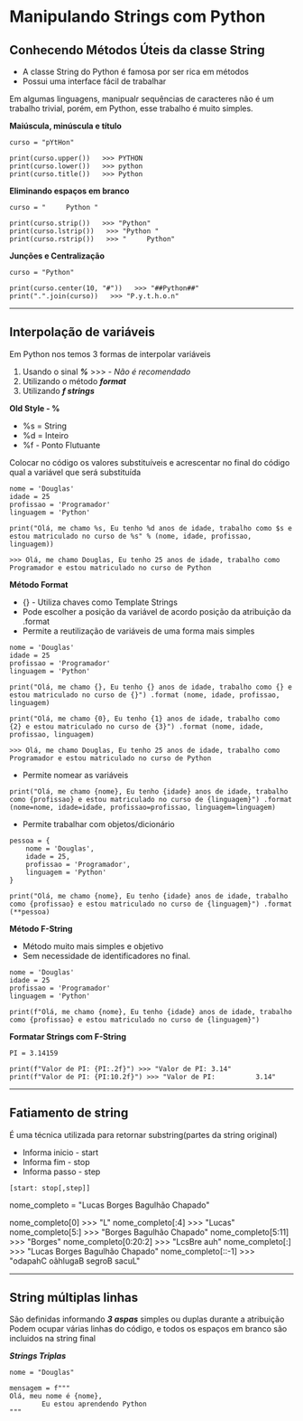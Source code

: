 # Manipulando Strings com Python

## Conhecendo Métodos Úteis da classe String

- A classe String do Python é famosa por ser rica em métodos
- Possui uma interface fácil de trabalhar

Em algumas linguagens, manipualr sequências de caracteres não é um trabalho trivial, porém, em Python, esse trabalho é muito simples.

**Maiúscula, minúscula e título**
```
curso = "pYtHon"

print(curso.upper())   >>> PYTHON
print(curso.lower())   >>> python
print(curso.title())   >>> Python
```

**Eliminando espaços em branco**
```
curso = "     Python "

print(curso.strip())   >>> "Python"
print(curso.lstrip())   >>> "Python "
print(curso.rstrip())   >>> "     Python"
```

**Junções e Centralização**
```
curso = "Python"

print(curso.center(10, "#"))   >>> "##Python##"
print(".".join(curso))   >>> "P.y.t.h.o.n"

```

<hr>

## Interpolação de variáveis

Em Python nos temos 3 formas de interpolar variáveis
1. Usando o sinal ***%***     >>>     - *Não é recomendado*
2. Utilizando o método ***format***
3. Utilizando ***f strings***

**Old Style - %**
- %s = String
- %d = Inteiro
- %f - Ponto Flutuante

Colocar no código os valores substituíveis e acrescentar no final do código qual a variável que será substituída


```
nome = 'Douglas'
idade = 25
profissao = 'Programador'
linguagem = 'Python'

print("Olá, me chamo %s, Eu tenho %d anos de idade, trabalho como $s e estou matriculado no curso de %s" % (nome, idade, profissao, linguagem))

>>> Olá, me chamo Douglas, Eu tenho 25 anos de idade, trabalho como Programador e estou matriculado no curso de Python
```

**Método Format**

- {} - Utiliza chaves como Template Strings
- Pode escolher a posição da variável de acordo posição da atribuição da .format
- Permite a reutilização de variáveis de uma forma mais simples


```
nome = 'Douglas'
idade = 25
profissao = 'Programador'
linguagem = 'Python'

print("Olá, me chamo {}, Eu tenho {} anos de idade, trabalho como {} e estou matriculado no curso de {}") .format (nome, idade, profissao, linguagem)

print("Olá, me chamo {0}, Eu tenho {1} anos de idade, trabalho como {2} e estou matriculado no curso de {3}") .format (nome, idade, profissao, linguagem)

>>> Olá, me chamo Douglas, Eu tenho 25 anos de idade, trabalho como Programador e estou matriculado no curso de Python
```

- Permite nomear as variáveis
```
print("Olá, me chamo {nome}, Eu tenho {idade} anos de idade, trabalho como {profissao} e estou matriculado no curso de {linguagem}") .format (nome=nome, idade=idade, profissao=profissao, linguagem=linguagem)
```

- Permite trabalhar com objetos/dicionário
```
pessoa = {
    nome = 'Douglas',
    idade = 25,
    profissao = 'Programador',
    linguagem = 'Python'
}

print("Olá, me chamo {nome}, Eu tenho {idade} anos de idade, trabalho como {profissao} e estou matriculado no curso de {linguagem}") .format (**pessoa)
```

**Método F-String**
- Método muito mais simples e objetivo
- Sem necessidade de identificadores no final.
```
nome = 'Douglas'
idade = 25
profissao = 'Programador'
linguagem = 'Python'

print(f"Olá, me chamo {nome}, Eu tenho {idade} anos de idade, trabalho como {profissao} e estou matriculado no curso de {linguagem}")
```

**Formatar Strings com F-String**
```
PI = 3.14159

print(f"Valor de PI: {PI:.2f}") >>> "Valor de PI: 3.14"
print(f"Valor de PI: {PI:10.2f}") >>> "Valor de PI:          3.14"
```

<hr>

## Fatiamento de string

É uma técnica utilizada para retornar substring(partes da string original)
- Informa inicio - start
- Informa fim - stop
- Informa passo - step

`[start: stop[,step]]`

nome_completo = "Lucas Borges Bagulhão Chapado"

nome_completo[0]        >>> "L"
nome_completo[:4]       >>> "Lucas"
nome_completo[5:]       >>> "Borges Bagulhão Chapado"
nome_completo[5:11]     >>> "Borges"
nome_completo[0:20:2]   >>> "LcsBre auh"
nome_completo[:]        >>> "Lucas Borges Bagulhão Chapado"
nome_completo[::-1]     >>> "odapahC oãhlugaB segroB sacuL"

<hr>

## String múltiplas linhas

São definidas informando ***3 aspas*** simples ou duplas durante a atribuição
Podem ocupar várias linhas do código, e todos os espaços em branco são incluidos na string final


***Strings Triplas***
```
nome = "Douglas"

mensagem = f"""
Olá, meu nome é {nome},
        Eu estou aprendendo Python
"""
```